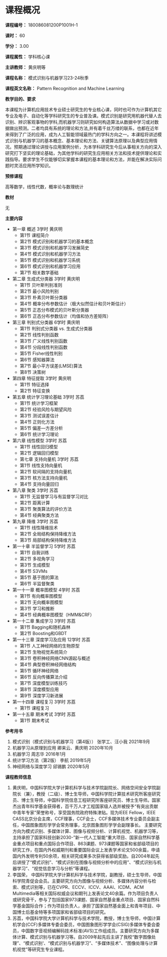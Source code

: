 # 课程概况

**课程编号：** 180086081200P1001H-1

**课时：** 60

**学分：** 3.00

**课程属性：** 学科核心课

**主讲教师：** 黄庆明等

**课程名称：** 模式识别与机器学习23-24秋季

**课程英文名称：** Pattern Recognition and Machine Learning

**教学目的、要求**

本课程为计算机应用技术专业硕士研究生的专业核心课，同时也可作为计算机其它专业及电子、自动化等学科研究生的专业普及课。模式识别是研究用机器代替人去识别、辨识客观事物的学科,而机器学习则研究如何构造算法从数据中学习或对数据做出预测。二者均具有系统的理论和方法,并有着千丝万缕的联系，也都在近年来得到了广泛的应用，成为人工智能领域最热门的学科方向之一。本课程将讲述模式识别与机器学习的基本概念、基本理论和方法、关键算法原理以及典型应用情况。预期通过理论讲授与应用案例分析，为本学科研究生今后从事相关方向的深入研究打下坚实的理论基础，为其他学科的研究生应用相关方法和技术提供理论和实践指导。要求学生不仅能够切实掌握本课程的基本理论和方法，并能在解决实际问题时灵活应用所学知识。

**预修课程**

高等数学，线性代数，概率论与数理统计

**教材**

无

**主要内容**

* 第一章 概述 3学时 黄庆明
  * 第1节 课程简介
  * 第2节 模式识别和机器学习的基本概念
  * 第3节 模式识别和机器学习发展简史
  * 第4节 模式识别和机器学习方法
  * 第5节 模式识别和机器学习系统
  * 第6节 模式识别和机器学习应用
  * 第7节 相关数学基础
* 第二章 生成式分类器 3学时 黄庆明
  * 第1节 贝叶斯判别准则
  * 第2节 最小风险判别
  * 第3节 朴素贝叶斯分类器
  * 第4节 概率分布参数估计（极大似然估计和贝叶斯估计）
  * 第5节 正态分布模式的贝叶斯分类器
  * 第6节 正态分布参数估计（均值和协方差矩阵）
* 第三章 判别式分类器 6学时 黄庆明
  * 第1节 判别式分类器 vs. 生成式分类器
  * 第2节 线性判别函数
  * 第3节 广义线性判别函数
  * 第4节 分段线性判别函数
  * 第5节 Fisher线性判别
  * 第6节 感知器算法
  * 第7节 最小平方误差(LMSE)算法
  * 第8节 决策树
* 第四章 特征提取 3学时 黄庆明
  * 第1节 特征选择
  * 第2节 特征变换
* 第五章 统计学习理论基础 3学时 苏荔
  * 第1节 统计学习框架
  * 第2节 经验风险与期望风险
  * 第3节 测试误差估计
  * 第4节 正则化方法
  * 第5节 偏差—方差分析
  * 第6节 统计学习理论
* 第六章 线性模型 3学时 苏荔
  * 第1节 线性回归模型
  * 第2节 逻辑回归模型
  * 第七章 支持向量机 3学时 苏荔
  * 第1节 线性支持向量机
  * 第2节 软间隔的支持向量机
  * 第3节 核方法支持向量机
  * 第4节 支持向量回归
* 第八章 聚类 3学时 苏荔
  * 第1节 无监督学习与有监督学习对比
  * 第2节 距离计算
  * 第3节 聚类算法的评价方法
  * 第4节 经典聚类方法
* 第九章 降维 3学时 苏荔
  * 第1节 线性降维技术
  * 第2节 全局结构保持降维方法
  * 第3节 局部结构保持降维方法
* 第一十章 半监督学习 5学时 苏荔
  * 第1节 自我训练
  * 第2节 多视角学习
  * 第3节 生成模型
  * 第4节 S3VMs
  * 第5节 基于图的算法
  * 第6节 半监督聚类
* 第一十一章 概率图模型 4学时 苏荔
  * 第1节 有向概率图模型
  * 第2节 无向概率图模型
  * 第3节 学习和推断
  * 第4节 经典概率图模型（HMM\&CRF）
* 第一十二章 集成学习 3学时 苏荔
  * 第1节 Bagging和随机森林
  * 第2节 Boosting和GBDT
* 第一十三章 深度学习及应用 12学时 苏荔
  * 第1节 人工神经网络的生物原型
  * 第2节 生物视觉系统简介
  * 第3节 卷积神经网络CNN源起与概述
  * 第4节 典型卷积神经网络结构
  * 第5节 循环神经网络
  * 第6节 反向传播算法介绍
  * 第7节 深度模型训练技巧
  * 第8节 深度模型应用
  * 第9节 深度学习新进展
* 第一十四章 课程复习 3学时 苏荔
  * 第1节 课程复习
* 第一十五章 期末考试 3学时 苏荔
  * 第1节 期末考试

**参考用书**

1. 模式识别（模式识别与机器学习（第4版）） 张学工、汪小我 2021年9月
2. 机器学习从原理到应用 卿来云、黄庆明 2020年10月
3. 机器学习 周志华 2016年1月
4. 统计学习方法（第2版） 李航 2019年5月
5. 神经网络与深度学习 邱锡鹏 2020年5月

**课程教师信息**

1. 黄庆明，中国科学院大学计算机科学与技术学院副院长、网络空间安全学院副院长（兼），教授（二级）、博士生导师，中国科学院计算技术研究所客座研究员、博士生导师，中国科学院信息工程研究所客座研究员、博士生导师。国家杰出青年科学基金获得者，百千万人才工程国家级人选并被授予“有突出贡献中青年专家”荣誉称号，享受国务院政府特殊津贴。现为IEEE Fellow，IEEE CASS北京分会主席，CCF理事，CCF会士，CCF多媒体技术专业委员会副主任，中国图象图形学学会常务理事，北京图象图形学学会副理事长。 主要研究方向为模式识别、多媒体计算、图像与视频分析、计算机视觉、机器学习等，主持承担了国家科技创新2030-”新一代人工智能“重大项目、国家自然科学基金重点项目和重点国际合作项目、863课题、973课题等国家和省部级项目的研究工作，在国内外权威期刊和重要国际会议上发表学术论文500余篇，申请国内外发明专利50余项，相关研究成果多次获得省部级奖励。自2004年起先后讲授了“模式识别”、“模式识别在图像与视频分析中的应用”、“模式识别与机器学习”、“视觉信息学习与分析”等课程。
2. 李国荣， 中国科学院大学计算机科学与技术学院，副教授，硕士生导师，中国科学院青促会会员。主要研究方向为图像与视频分析、多媒体内容分析与检索、模式识别等，已在CVPR、ECCV、ICCV、AAAI、ICDM、ACM Multimedia等相关国际权威会议和期刊上发表论文40余篇。作为项目负责人或研究骨干，参与了包括国家973课题、国家自然基金重点项目、国家自然科学基金国际合作；作为项目负责人，承担了国家自然基金面上和青年项目、中国博士后基金特等多项国家和省部级项目的研究。
3. 苏荔，中国科学院大学计算机科学与技术学院，教授，博士生导师，中国计算机学会(CCF)多媒体专委会委员，中国图象图形学学会(CSIG)多媒体专委会委员，中国数字音视频编解码技术标准(AVS)工作组成员。主要研究方向为多媒体计算、模式识别与机器学习等。自2009年起先后主讲了我校“数字图像处理”、“模式识别‘、“模式识别与机器学习”、“多媒体技术”、“图像处理与计算机视觉”等研究生专业课程。
